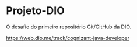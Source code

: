 # Projeto-DIO
O desafio do primeiro repositório Git/GitHub da DIO.

https://web.dio.me/track/cognizant-java-developer
